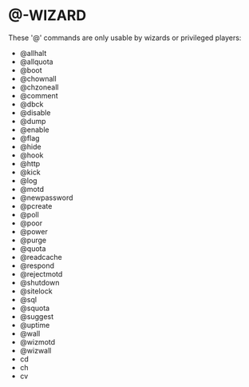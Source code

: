 # @-WIZARD
These '@' commands are only usable by wizards or privileged players:

- @allhalt
- @allquota
- @boot
- @chownall
- @chzoneall
- @comment
- @dbck
- @disable
- @dump
- @enable
- @flag
- @hide
- @hook
- @http
- @kick
- @log
- @motd
- @newpassword
- @pcreate
- @poll
- @poor
- @power
- @purge
- @quota
- @readcache
- @respond
- @rejectmotd
- @shutdown
- @sitelock
- @sql
- @squota
- @suggest
- @uptime
- @wall
- @wizmotd
- @wizwall
- cd
- ch
- cv


